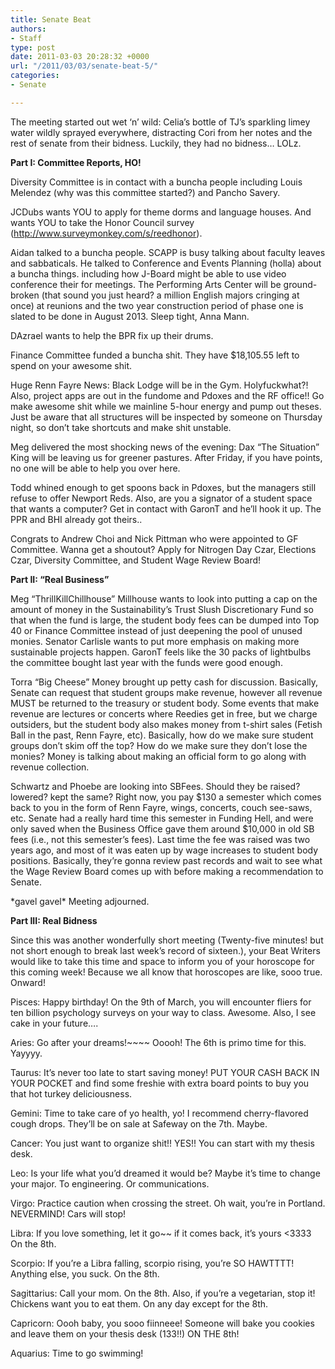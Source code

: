 ```yaml
---
title: Senate Beat
authors:
- Staff
type: post
date: 2011-03-03 20:28:32 +0000
url: "/2011/03/03/senate-beat-5/"
categories:
- Senate

---
```

The meeting started out wet ‘n’ wild: Celia’s bottle of TJ’s sparkling limey water wildly sprayed everywhere, distracting Cori from her notes and the rest of senate from their bidness. Luckily, they had no bidness&#8230; LOLz.

**Part I: Committee Reports, HO!**

Diversity Committee is in contact with a buncha people including Louis Melendez (why was this committee started?) and Pancho Savery.

JCDubs wants YOU to apply for theme dorms and language houses. And wants YOU to take the Honor Council survey (<http://www.surveymonkey.com/s/reedhonor>).

Aidan talked to a buncha people. SCAPP is busy talking about faculty leaves and sabbaticals. He talked to Conference and Events Planning (holla) about a buncha things. including how J-Board might be able to use video conference their for meetings. The Performing Arts Center will be ground-broken (that sound you just heard? a million English majors cringing at once) at reunions and the two year construction period of phase one is slated to be done in August 2013. Sleep tight, Anna Mann.

DAzrael wants to help the BPR fix up their drums.

Finance Committee funded a buncha shit. They have $18,105.55 left to spend on your awesome shit.

Huge Renn Fayre News: Black Lodge will be in the Gym. Holyfuckwhat?! Also, project apps are out in the fundome and Pdoxes and the RF office!! Go make awesome shit while we mainline 5-hour energy and pump out theses. Just be aware that all structures will be inspected by someone on Thursday night, so don’t take shortcuts and make shit unstable.

Meg delivered the most shocking news of the evening: Dax “The Situation” King will be leaving us for greener pastures. After Friday, if you have points, no one will be able to help you over here.

Todd whined enough to get spoons back in Pdoxes, but the managers still refuse to offer Newport Reds. Also, are you a signator of a student space that wants a computer? Get in contact with GaronT and he’ll hook it up. The PPR and BHI already got theirs..

Congrats to Andrew Choi and Nick Pittman who were appointed to GF Committee. Wanna get a shoutout? Apply for Nitrogen Day Czar, Elections Czar, Diversity Committee, and Student Wage Review Board!

**Part II: “Real Business”**

Meg “ThrillKillChillhouse” Millhouse wants to look into putting a cap on the amount of money in the Sustainability’s Trust Slush Discretionary Fund so that when the fund is large, the student body fees can be dumped into Top 40 or Finance Committee instead of just deepening the pool of unused monies. Senator Carlisle wants to put more emphasis on making more sustainable projects happen. GaronT feels like the 30 packs of lightbulbs the committee bought last year with the funds were good enough.

Torra “Big Cheese” Money brought up petty cash for discussion. Basically, Senate can request that student groups make revenue, however all revenue MUST be returned to the treasury or student body. Some events that make revenue are lectures or concerts where Reedies get in free, but we charge outsiders, but the student body also makes money from t-shirt sales (Fetish Ball in the past, Renn Fayre, etc). Basically, how do we make sure student groups don’t skim off the top? How do we make sure they don’t lose the monies? Money is talking about making an official form to go along with revenue collection.

Schwartz and Phoebe are looking into SBFees. Should they be raised? lowered? kept the same? Right now, you pay $130 a semester which comes back to you in the form of Renn Fayre, wings, concerts, couch see-saws, etc. Senate had a really hard time this semester in Funding Hell, and were only saved when the Business Office gave them around $10,000 in old SB fees (i.e., not this semester’s fees). Last time the fee was raised was two years ago, and most of it was eaten up by wage increases to student body positions. Basically, they’re gonna review past records and wait to see what the Wage Review Board comes up with before making a recommendation to Senate.

\*gavel gavel\* Meeting adjourned.

**Part III: Real Bidness**

Since this was another wonderfully short meeting (Twenty-five minutes! but not short enough to break last week’s record of sixteen.), your Beat Writers would like to take this time and space to inform you of your horoscope for this coming week! Because we all know that horoscopes are like, sooo true. Onward!

Pisces: Happy birthday! On the 9th of March, you will encounter fliers for ten billion psychology surveys on your way to class. Awesome. Also, I see cake in your future&#8230;.

Aries: Go after your dreams!~~~~ Ooooh! The 6th is primo time for this. Yayyyy.

Taurus: It’s never too late to start saving money! PUT YOUR CASH BACK IN YOUR POCKET and find some freshie with extra board points to buy you that hot turkey deliciousness.

Gemini: Time to take care of yo health, yo! I recommend cherry-flavored cough drops. They’ll be on sale at Safeway on the 7th. Maybe.

Cancer: You just want to organize shit!! YES!! You can start with my thesis desk.

Leo: Is your life what you’d dreamed it would be? Maybe it’s time to change your major. To engineering. Or communications.

Virgo: Practice caution when crossing the street. Oh wait, you’re in Portland. NEVERMIND! Cars will stop!

Libra: If you love something, let it go~~ if it comes back, it’s yours <3333 On the 8th.

Scorpio: If you’re a Libra falling, scorpio rising, you’re SO HAWTTTT! Anything else, you suck. On the 8th.

Sagittarius: Call your mom. On the 8th. Also, if you’re a vegetarian, stop it! Chickens want you to eat them. On any day except for the 8th.

Capricorn: Oooh baby, you sooo fiinneee! Someone will bake you cookies and leave them on your thesis desk (133!!) ON THE 8th!

Aquarius: Time to go swimming!